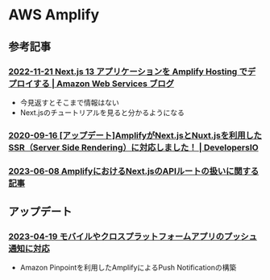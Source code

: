 # AWS Amplify

## 参考記事

### [2022-11-21 Next.js 13 アプリケーションを Amplify Hosting でデプロイする | Amazon Web Services ブログ](https://aws.amazon.com/jp/blogs/news/amplify-next-js-13/)

- 今見返すとそこまで情報はない
- Next.jsのチュートリアルを見ると分かるようになる

### [2020-09-16 [アップデート]AmplifyがNext.jsとNuxt.jsを利用したSSR（Server Side Rendering）に対応しました！ | DevelopersIO](https://dev.classmethod.jp/articles/amplify-javascript-adds-server-side-rendering-support-frameworks-next-js-nuxt-js/)

### [2023-06-08 AmplifyにおけるNext.jsのAPIルートの扱いに関する記事](https://aws.amazon.com/jp/blogs/mobile/next-js-api-routes-with-aws-amplify/)

## アップデート

### [2023-04-19 モバイルやクロスプラットフォームアプリのプッシュ通知に対応](https://aws.amazon.com/jp/about-aws/whats-new/2023/04/aws-amplify-push-notifications-mobile-cross-platform-apps/)

- Amazon Pinpointを利用したAmplifyによるPush Notificationの構築
